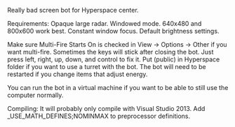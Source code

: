 Really bad screen bot for Hyperspace center.

Requirements:
    Opaque large radar.
    Windowed mode. 640x480 and 800x600 work best.
    Constant window focus. 
    Default brightness settings.

Make sure Multi-Fire Starts On is checked in View -> Options -> Other if you want multi-fire.
Sometimes the keys will stick after closing the bot. Just press left, right, up, down, and control to fix it.
Put (public) in Hyperspace folder if you want to use a turret with the bot.
The bot will need to be restarted if you change items that adjust energy.

You can run the bot in a virtual machine if you want to be able to still use the computer normally.

Compiling:
    It will probably only compile with Visual Studio 2013.
    Add _USE_MATH_DEFINES;NOMINMAX to preprocessor definitions.

